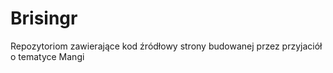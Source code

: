 Brisingr
========

Repozytoriom zawierające kod źródłowy strony budowanej przez przyjaciół o tematyce Mangi